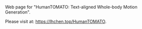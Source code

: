 Web page for "HumanTOMATO: Text-aligned Whole-body Motion Generation".

Please visit at: https://lhchen.top/HumanTOMATO.
